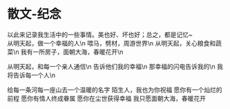 # 散文-纪念
以此来记录我生活中的一些事情。美也好、坏也好；总之，都是记忆~ </br>
从明天起，做一个幸福的人\n
喂马，劈材，周游世界\n
从明天起，关心粮食和蔬菜\n
我有一所房子，面朝大海，春暖花开\n

从明天起，和每一个亲人通信\n
告诉他们我的幸福\n
那幸福的闪电告诉我的\n
我将告诉每一个人\n

给每一条河每一座山去一个温暖的名字
陌生人，我也为你祝福
愿你有一个灿烂的前程
愿你有情人终成眷属
愿你在尘世获得幸福
我只愿面朝大海，春暖花开
